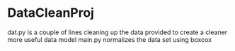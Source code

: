 # DataCleanProj

dat.py is a couple of lines cleaning up the data provided to create a cleaner more useful data model
main.py normalizes the data set using boxcox
